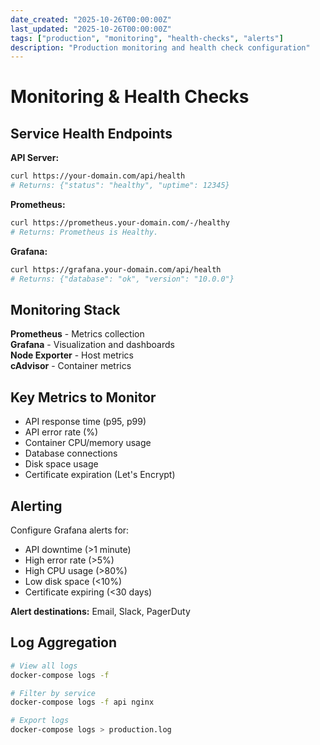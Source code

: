 ```yaml
---
date_created: "2025-10-26T00:00:00Z"
last_updated: "2025-10-26T00:00:00Z"
tags: ["production", "monitoring", "health-checks", "alerts"]
description: "Production monitoring and health check configuration"
---
```

# Monitoring & Health Checks

## Service Health Endpoints

**API Server:**

```bash
curl https://your-domain.com/api/health
# Returns: {"status": "healthy", "uptime": 12345}
```

**Prometheus:**

```bash
curl https://prometheus.your-domain.com/-/healthy
# Returns: Prometheus is Healthy.
```

**Grafana:**

```bash
curl https://grafana.your-domain.com/api/health
# Returns: {"database": "ok", "version": "10.0.0"}
```

## Monitoring Stack

**Prometheus** - Metrics collection  
**Grafana** - Visualization and dashboards  
**Node Exporter** - Host metrics  
**cAdvisor** - Container metrics

## Key Metrics to Monitor

- API response time (p95, p99)
- API error rate (%)
- Container CPU/memory usage
- Database connections
- Disk space usage
- Certificate expiration (Let's Encrypt)

## Alerting

Configure Grafana alerts for:

- API downtime (>1 minute)
- High error rate (>5%)
- High CPU usage (>80%)
- Low disk space (<10%)
- Certificate expiring (<30 days)

**Alert destinations:** Email, Slack, PagerDuty

## Log Aggregation

```bash
# View all logs
docker-compose logs -f

# Filter by service
docker-compose logs -f api nginx

# Export logs
docker-compose logs > production.log
```
